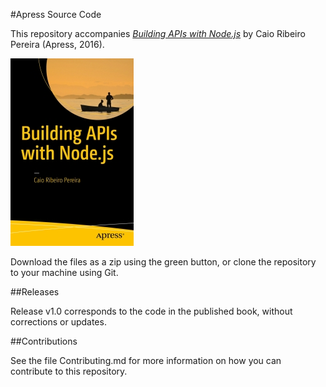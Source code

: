 #Apress Source Code

This repository accompanies [*Building APIs with Node.js*](http://www.apress.com/9781484224410) by Caio Ribeiro Pereira (Apress, 2016).

![Cover image](9781484224410.jpg)

Download the files as a zip using the green button, or clone the repository to your machine using Git.

##Releases

Release v1.0 corresponds to the code in the published book, without corrections or updates.

##Contributions

See the file Contributing.md for more information on how you can contribute to this repository.
